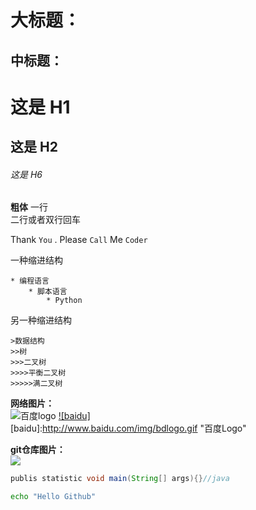 大标题：
===================================
中标题：
---------------------
# 这是 H1
## 这是 H2
###### 这是 H6
**粗体**
一行<br>
二行或者双行回车


Thank `You` . Please `Call` Me `Coder`

一种缩进结构

    * 编程语言  
        * 脚本语言  
            * Python  
            
另一种缩进结构<br>

    >数据结构  
    >>树  
    >>>二叉树  
    >>>>平衡二叉树  
    >>>>>满二叉树  

**网络图片：**<br>
![](http://www.baidu.com/img/bdlogo.gif  "百度logo") 
 [![baidu]](http://baidu.com)  
[baidu]:http://www.baidu.com/img/bdlogo.gif "百度Logo" 


**git仓库图片：**<br>
![](https://github.com/guodongxiaren/ImageCache/raw/master/Logo/foryou.gif)  

```java
publis statistic void main(String[] args){}//java
```
```bash
echo "Hello Github"
```
